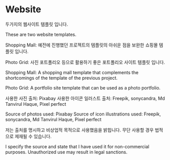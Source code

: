 # Website
두가지의 웹사이트 템플릿 입니다.

These are two website templates.

Shopping Mall: 예전에 진행했던 프로젝트의 템플릿의 아쉬운 점을 보완한 쇼핑몰 템플릿 입니다.

Photo Grid: 사진 포트폴리오 등으로 활용하기 좋은 포트폴리오 사이트 템플릿 입니다.

Shopping Mall: A shopping mall template that complements the shortcomings of the template of the previous project.

Photo Grid: A portfolio site template that can be used as a photo portfolio.

사용한 사진 출처: Pixabay
사용한 아이콘 일러스트 출처: Freepik, sonycandra, Md Tanvirul Haque, Pixel perfect

Source of photos used: Pixabay
Source of icon illustrations used: Freepik, sonycandra, Md Tanvirul Haque, Pixel perfect

저는 출처를 명시하고 비상업적 목적으로 사용했음을 밝힙니다. 무단 사용할 경우 법적으로 제재될 수 있습니다.

I specify the source and state that I have used it for non-commercial purposes. Unauthorized use may result in legal sanctions.
